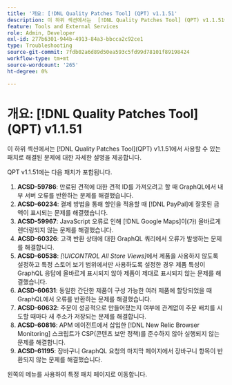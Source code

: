 ```yaml
---
title: '개요: [!DNL Quality Patches Tool] (QPT) v1.1.51'
description: 이 하위 섹션에서는  [!DNL Quality Patches Tool] (QPT) v1.1.51에서 사용할 수 있는 패치로 해결된 문제에 대한 자세한 설명을 제공합니다.
feature: Tools and External Services
role: Admin, Developer
exl-id: 277b6301-944b-4913-84a3-bbcca2c92ce1
type: Troubleshooting
source-git-commit: 7fdb02a6d89d50ea593c5fd99d78101f89198424
workflow-type: tm+mt
source-wordcount: '265'
ht-degree: 0%

---
```


# 개요: [!DNL Quality Patches Tool]&#x200B;(QPT) v1.1.51

이 하위 섹션에서는 [!DNL Quality Patches Tool]&#x200B;(QPT) v1.1.51에서 사용할 수 있는 패치로 해결된 문제에 대한 자세한 설명을 제공합니다.

QPT v1.1.51에는 다음 패치가 포함됩니다.

1. **ACSD-59786**: 만료된 견적에 대한 견적 ID를 가져오려고 할 때 GraphQL에서 내부 서버 오류를 반환하는 문제를 해결했습니다.
1. **ACSD-60234**: 결제 방법을 통해 할인을 적용할 때 [!DNL PayPal]에 잘못된 금액이 표시되는 문제를 해결했습니다.
1. **ACSD-59967**: JavaScript 오류로 인해 [!DNL Google Maps]이(가) 올바르게 렌더링되지 않는 문제를 해결했습니다.
1. **ACSD-60326**: 고객 반환 상태에 대한 GraphQL 쿼리에서 오류가 발생하는 문제를 해결합니다.
1. **ACSD-60538**: *[!UICONTROL All Store Views]*&#x200B;에서 제품을 사용하지 않도록 설정하고 특정 스토어 보기 범위에서만 사용하도록 설정한 경우 제품 특성이 GraphQL 응답에 올바르게 표시되지 않아 제품이 제대로 표시되지 않는 문제를 해결했습니다.
1. **ACSD-60631**: 동일한 간단한 제품이 구성 가능한 여러 제품에 할당되었을 때 GraphQL에서 오류를 반환하는 문제를 해결했습니다.
1. **ACSD-60632**: 주문이 성공적으로 만들어졌는지 여부에 관계없이 주문 배치를 시도할 때마다 새 주소가 저장되는 문제를 해결합니다.
1. **ACSD-60816**: APM 에이전트에서 삽입한 [!DNL New Relic Browser Monitoring] 스크립트가 CSP(콘텐츠 보안 정책)를 준수하지 않아 실행되지 않는 문제를 해결합니다.
1. **ACSD-61195**: 장바구니 GraphQL 요청의 마지막 페이지에서 장바구니 항목이 반환되지 않는 문제를 해결했습니다.

왼쪽의 메뉴를 사용하여 특정 패치 페이지로 이동합니다.
